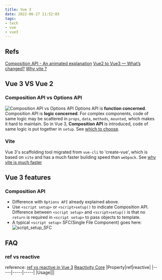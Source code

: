 ```yaml
---
title: Vue 3
date: 2022-06-27 11:52:03
tags:
- tech
- vue
- vue3
---
```

## Refs
[Composition API - An animated explanation](https://juejin.cn/post/6890545920883032071)
[Vue2 to Vue3 — What’s changed?](https://medium.com/emblatech/vue2-to-vue3-whats-changed-5572514da20d#:~:text=Vue3%20was%20officially%20release%20in,and%20Vue3%20are%20very%20similar.)
[Why vite ?](https://vitejs.dev/guide/why.html)

## Vue 3 VS Vue 2
### **Composition API** vs **Options API**
![Composition API vs Options API](/images/composition_vs_options.png)
Options API is **function concerned**.
Composition API is **logic concerned**.
For complex components, code of same logic may be scattered in `props`, `data`, `methods`, `mounted`, which makes it hard to maintain. So in Vue 3, **Composition API** is introduced, code of same logic is put together in `setup`.
See [which to choose](https://vuejs.org/guide/introduction.html#which-to-choose).

### Vite
Vue 3's scaffolding tool migrated from `vue-cli` to 'create-vue', which is based on `vite` and has a much faster building speed than `webpack`. See [why vite is much faster](https://vitejs.dev/guide/why.html)

## Vue 3 features
### Composition API
- Difference with `Options API` already explained above.
- Use `<script setup>` or `<script>setup()` to indicate Composition API. Difference between `<script setup>` and `<script>setup()` is that no `return` is required in `<script setup>` to pass objects to template.
- A typical `<script setup>` SFC(Single File Component) goes here:
![script_setup_SFC](/images/script_setup_SFC.PNG)


## FAQ
### ref vs reactive
reference: [ref vs reactive in Vue 3](https://stackoverflow.com/questions/61452458/ref-vs-reactive-in-vue-3)
[Reactivity Core](https://vuejs.org/api/reactivity-core.html)
|Property|ref|reactive|
|-----|-----|-----|
|Usage|||



